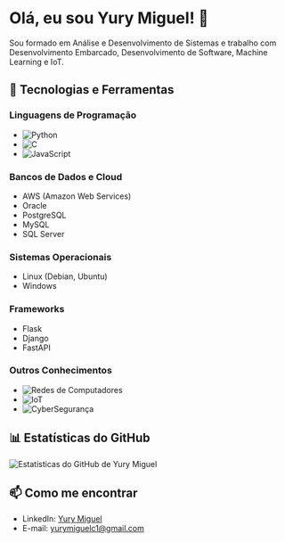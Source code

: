 # Olá, eu sou Yury Miguel! 👋

Sou formado em Análise e Desenvolvimento de Sistemas e trabalho com Desenvolvimento Embarcado, Desenvolvimento de Software, Machine Learning e IoT.

## 🚀 Tecnologias e Ferramentas

### Linguagens de Programação
- ![Python](https://img.shields.io/badge/-Python-3776AB?style=flat-square&logo=python&logoColor=white)
- ![C](https://img.shields.io/badge/-C-00599C?style=flat-square&logo=c&logoColor=white)
- ![JavaScript](https://img.shields.io/badge/-JavaScript-F7DF1E?style=flat-square&logo=javascript&logoColor=black)

### Bancos de Dados e Cloud
- AWS (Amazon Web Services)
- Oracle
- PostgreSQL
- MySQL
- SQL Server

### Sistemas Operacionais
- Linux (Debian, Ubuntu)
- Windows

### Frameworks
- Flask
- Django
- FastAPI

### Outros Conhecimentos
- ![Redes de Computadores](https://img.shields.io/badge/-Redes%20de%20Computadores-007ACC?style=flat-square&logo=cisco&logoColor=white)
- ![IoT](https://img.shields.io/badge/-IoT-008CFF?style=flat-square&logo=internet-explorer&logoColor=white)
- ![CyberSegurança](https://img.shields.io/badge/-CyberSegurança-2C2D72?style=flat-square&logo=security&logoColor=white)

## 📊 Estatísticas do GitHub
![Estatísticas do GitHub de Yury Miguel](https://github-readme-stats.vercel.app/api?username=yury-miguel&show_icons=true&theme=radical)

## 📫 Como me encontrar
- LinkedIn: [Yury Miguel](https://www.linkedin.com/in/yury-miguel/)
- E-mail: yurymiguelc1@gmail.com
